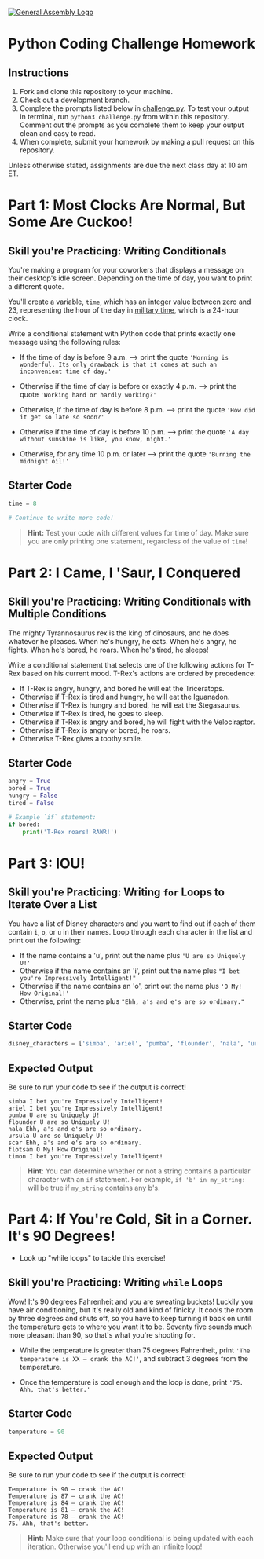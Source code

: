 [![General Assembly Logo](https://camo.githubusercontent.com/1a91b05b8f4d44b5bbfb83abac2b0996d8e26c92/687474703a2f2f692e696d6775722e636f6d2f6b6538555354712e706e67)](https://generalassemb.ly/education/web-development-immersive)

# Python Coding Challenge Homework

## Instructions

1. Fork and clone this repository to your machine.
1. Check out a development branch.
1. Complete the prompts listed below in [challenge.py](./challenge.py). To test your output in terminal, run `python3 challenge.py` from within this repository. Comment out the prompts as you complete them to keep your output clean and easy to read.
1. When complete, submit your homework by making a pull request on this repository.

Unless otherwise stated, assignments are due the next class day at 10 am ET.

# Part 1: Most Clocks Are Normal, But Some Are Cuckoo!

## Skill you're Practicing: Writing Conditionals

You're making a program for your coworkers that displays a message on their desktop's idle screen. Depending on the time of day, you want to print a different quote.

You'll create a variable, `time`, which has an integer value between zero and 23, representing the hour of the day in [military time](https://www.thebalancecareers.com/military-time-3356971), which is a 24-hour clock.

Write a conditional statement with Python code that prints exactly one message using the following rules:

- If the time of day is before 9 a.m. --> print the quote `'Morning is wonderful. Its only drawback is that it comes at such an inconvenient time of day.'`

- Otherwise if the time of day is before or exactly 4 p.m. --> print the quote `'Working hard or hardly working?'`

- Otherwise, if the time of day is before 8 p.m. --> print the quote `'How did it get so late so soon?'`

- Otherwise if the time of day is before 10 p.m. --> print the quote `'A day without sunshine is like, you know, night.'`

- Otherwise, for any time 10 p.m. or later --> print the quote `'Burning the midnight oil!'`

## Starter Code

```python
time = 8

# Continue to write more code!
```

> **Hint:** Test your code with different values for time of day. Make sure you are only printing one statement, regardless of the value of `time`!

# Part 2: I Came, I 'Saur, I Conquered

## Skill you're Practicing: Writing Conditionals with Multiple Conditions

The mighty Tyrannosaurus rex is the king of dinosaurs, and he does whatever he pleases. When he's hungry, he eats. When he's angry, he fights. When he's bored, he roars. When he's tired, he sleeps!

Write a conditional statement that selects one of the following actions for T-Rex based on his current mood. T-Rex's actions are ordered by precedence:

- If T-Rex is angry, hungry, and bored he will eat the Triceratops.
- Otherwise if T-Rex is tired and hungry, he will eat the Iguanadon.
- Otherwise if T-Rex is hungry and bored, he will eat the Stegasaurus.
- Otherwise if T-Rex is tired, he goes to sleep.
- Otherwise if T-Rex is angry and bored, he will fight with the Velociraptor.
- Otherwise if T-Rex is angry or bored, he roars.
- Otherwise T-Rex gives a toothy smile.

## Starter Code

```python
angry = True
bored = True
hungry = False
tired = False

# Example `if` statement:
if bored:
    print('T-Rex roars! RAWR!')
```

# Part 3: IOU!

## Skill you're Practicing: Writing `for` Loops to Iterate Over a List

You have a list of Disney characters and you want to find out if each of them contain `i`, `o`, or `u` in their names. Loop through each character in the list and print out the following:

- If the name contains a 'u', print out the name plus `'U are so Uniquely U!'`
- Otherwise if the name contains an 'i', print out the name plus `"I bet you're Impressively Intelligent!"`
- Otherwise if the name contains an 'o', print out the name plus `'O My! How Original!'`
- Otherwise, print the name plus `"Ehh, a's and e's are so ordinary."`

## Starter Code

```python
disney_characters = ['simba', 'ariel', 'pumba', 'flounder', 'nala', 'ursula', 'scar', 'flotsam', 'timon']
```

## Expected Output

Be sure to run your code to see if the output is correct!

```
simba I bet you're Impressively Intelligent!
ariel I bet you're Impressively Intelligent!
pumba U are so Uniquely U!
flounder U are so Uniquely U!
nala Ehh, a's and e's are so ordinary.
ursula U are so Uniquely U!
scar Ehh, a's and e's are so ordinary.
flotsam O My! How Original!
timon I bet you're Impressively Intelligent!
```

> **Hint**: You can determine whether or not a string contains a particular character with an `if` statement. For example, `if 'b' in my_string:` will be true if `my_string` contains any b's.

# Part 4: If You're Cold, Sit in a Corner. It's 90 Degrees!

- Look up "while loops" to tackle this exercise!

## Skill you're Practicing: Writing `while` Loops

Wow! It's 90 degrees Fahrenheit and you are sweating buckets! Luckily you have air conditioning, but it's really old and kind of finicky. It cools the room by three degrees and shuts off, so you have to keep turning it back on until the temperature gets to where you want it to be. Seventy five sounds much more pleasant than 90, so that's what you're shooting for.

- While the temperature is greater than 75 degrees Fahrenheit, print `'The temperature is XX — crank the AC!'`, and subtract 3 degrees from the temperature.

- Once the temperature is cool enough and the loop is done, print `'75. Ahh, that's better.'`

## Starter Code

```python
temperature = 90
```

## Expected Output

Be sure to run your code to see if the output is correct!

```
Temperature is 90 — crank the AC!
Temperature is 87 — crank the AC!
Temperature is 84 — crank the AC!
Temperature is 81 — crank the AC!
Temperature is 78 — crank the AC!
75. Ahh, that's better.
```

> **Hint:** Make sure that your loop conditional is being updated with each iteration. Otherwise you'll end up with an infinite loop!
